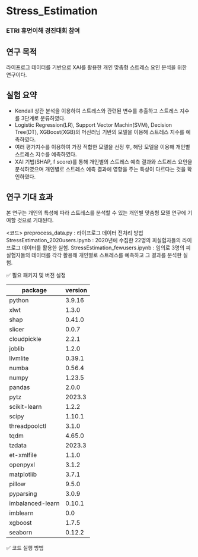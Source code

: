 # Stress_Estimation
### ETRI 휴먼이해 경진대회 참여

## 연구 목적
라이프로그 데이터를 기반으로 XAI를 활용한 개인 맞춤형 스트레스 요인 분석을 위한 연구이다.

## 실험 요약
- Kendall 상관 분석을 이용하여 스트레스와 관련된 변수를 추출하고 스트레스 지수를 3단계로 분류하였다.
- Logistic Regression(LR), Support Vector Machin(SVM), Decision Tree(DT), XGBoost(XGB)의 머신러닝 기반의 모델을 이용해 스트레스 지수를 예측하였다. 
- 여러 평가지수를 이용하여 가장 적합한 모델을 선정 후, 해당 모델을 이용해 개인별 스트레스 지수를 예측하였다. 
- XAI 기법(SHAP, f score)를 통해 개인별의 스트레스 예측 결과와 스트레스 요인을 분석하였으며 개인별로 스트레스 예측 결과에 영향을 주는 특성이 다르다는 것을 확인하였다.

## 연구 기대 효과
본 연구는 개인의 특성에 따라 스트레스를 분석할 수 있는 개인별 맞춤형 모델 연구에 기여할 것으로 기대된다.


<코드>
preprocess_data.py : 라이프로그 데이터 전처리 방법
StressEstimation_2020users.ipynb : 2020년에 수집한 22명의 피실험자들의 라이프로그 데이터를 활용한 실험.
StressEstimation_fewusers.ipynb : 임의로 3명의 피실험자들의 데이터를 각각 활용해 개인별로 스트레스를 예측하고 그 결과를 분석한 실험. 




✅ 필요 패키지 및 버전 설정

|package|version|
|------|---|
|python|3.9.16|
|xlwt|1.3.0|
|shap|0.41.0| 
|slicer|0.0.7|
|cloudpickle|2.2.1| 
|joblib|1.2.0| 
|llvmlite|0.39.1| 
|numba|0.56.4| 
|numpy|1.23.5| 
|pandas|2.0.0| 
|pytz|2023.3| 
|scikit-learn|1.2.2| 
|scipy|1.10.1| 
|threadpoolctl|3.1.0| 
|tqdm|4.65.0| 
|tzdata|2023.3|
|et-xmlfile|1.1.0| 
|openpyxl|3.1.2|
|matplotlib|3.7.1| 
|pillow|9.5.0| 
|pyparsing|3.0.9|
|imbalanced-learn|0.10.1| 
|imblearn|0.0|
|xgboost|1.7.5|
|seaborn|0.12.2|

✅ 코드 실행 방법


